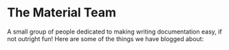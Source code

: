 # The Material Team

A small group of people dedicated to making writing documentation easy, if
not outright fun! Here are some of the things we have blogged about: